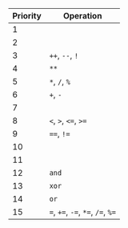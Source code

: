 | Priority | Operation                         |
| -------- |-----------------------------------|
| 1        |                                   |
| 2        |                                   |
| 3        | `++`, `--`, `!`                   |
| 4        | `**`                              |
| 5        | `*`, `/`, `%`                     |
| 6        | `+`, `-`                          |
| 7        |                                   |
| 8        | `<`, `>`, `<=`, `>=`              |
| 9        | `==`, `!=`                        |
| 10       |                                   |
| 11       |                                   |
| 12       | `and`                             |
| 13       | `xor`                             |
| 14       | `or`                              |
| 15       | `=`, `+=`, `-=`, `*=`, `/=`, `%=` |